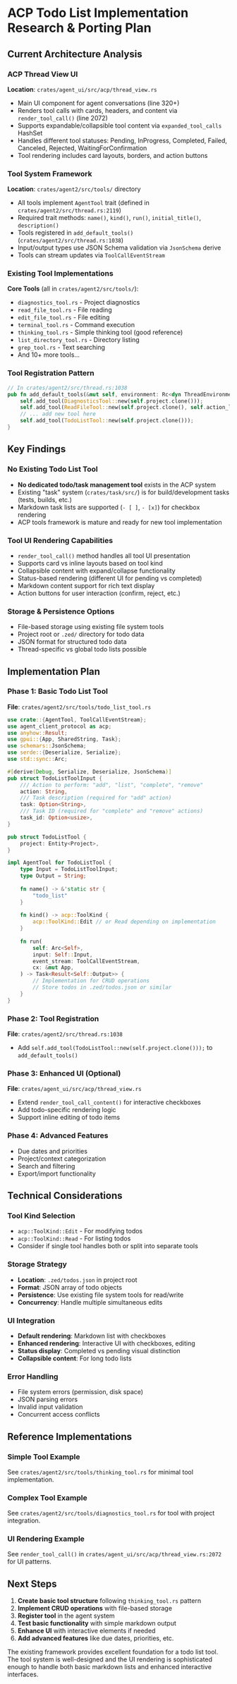 # ACP Todo List Implementation Research & Porting Plan

## Current Architecture Analysis

### ACP Thread View UI
**Location**: `crates/agent_ui/src/acp/thread_view.rs`
- Main UI component for agent conversations (line 320+)
- Renders tool calls with cards, headers, and content via `render_tool_call()` (line 2072)
- Supports expandable/collapsible tool content via `expanded_tool_calls` HashSet
- Handles different tool statuses: Pending, InProgress, Completed, Failed, Canceled, Rejected, WaitingForConfirmation
- Tool rendering includes card layouts, borders, and action buttons

### Tool System Framework
**Location**: `crates/agent2/src/tools/` directory
- All tools implement `AgentTool` trait (defined in `crates/agent2/src/thread.rs:2119`)
- Required trait methods: `name()`, `kind()`, `run()`, `initial_title()`, `description()`
- Tools registered in `add_default_tools()` (`crates/agent2/src/thread.rs:1038`)
- Input/output types use JSON Schema validation via `JsonSchema` derive
- Tools can stream updates via `ToolCallEventStream`

### Existing Tool Implementations
**Core Tools** (all in `crates/agent2/src/tools/`):
- `diagnostics_tool.rs` - Project diagnostics
- `read_file_tool.rs` - File reading
- `edit_file_tool.rs` - File editing
- `terminal_tool.rs` - Command execution
- `thinking_tool.rs` - Simple thinking tool (good reference)
- `list_directory_tool.rs` - Directory listing
- `grep_tool.rs` - Text searching
- And 10+ more tools...

### Tool Registration Pattern
```rust
// In crates/agent2/src/thread.rs:1038
pub fn add_default_tools(&mut self, environment: Rc<dyn ThreadEnvironment>, cx: &mut Context<Self>) {
    self.add_tool(DiagnosticsTool::new(self.project.clone()));
    self.add_tool(ReadFileTool::new(self.project.clone(), self.action_log.clone()));
    // ... add new tool here
    self.add_tool(TodoListTool::new(self.project.clone()));
}
```

## Key Findings

### No Existing Todo List Tool
- **No dedicated todo/task management tool** exists in the ACP system
- Existing "task" system (`crates/task/src/`) is for build/development tasks (tests, builds, etc.)
- Markdown task lists are supported (`- [ ]`, `- [x]`) for checkbox rendering
- ACP tools framework is mature and ready for new tool implementation

### Tool UI Rendering Capabilities
- `render_tool_call()` method handles all tool UI presentation
- Supports card vs inline layouts based on tool kind
- Collapsible content with expand/collapse functionality
- Status-based rendering (different UI for pending vs completed)
- Markdown content support for rich text display
- Action buttons for user interaction (confirm, reject, etc.)

### Storage & Persistence Options
- File-based storage using existing file system tools
- Project root or `.zed/` directory for todo data
- JSON format for structured todo data
- Thread-specific vs global todo lists possible

## Implementation Plan

### Phase 1: Basic Todo List Tool
**File**: `crates/agent2/src/tools/todo_list_tool.rs`

```rust
use crate::{AgentTool, ToolCallEventStream};
use agent_client_protocol as acp;
use anyhow::Result;
use gpui::{App, SharedString, Task};
use schemars::JsonSchema;
use serde::{Deserialize, Serialize};
use std::sync::Arc;

#[derive(Debug, Serialize, Deserialize, JsonSchema)]
pub struct TodoListToolInput {
    /// Action to perform: "add", "list", "complete", "remove"
    action: String,
    /// Task description (required for "add" action)
    task: Option<String>,
    /// Task ID (required for "complete" and "remove" actions)
    task_id: Option<usize>,
}

pub struct TodoListTool {
    project: Entity<Project>,
}

impl AgentTool for TodoListTool {
    type Input = TodoListToolInput;
    type Output = String;
    
    fn name() -> &'static str {
        "todo_list"
    }
    
    fn kind() -> acp::ToolKind {
        acp::ToolKind::Edit // or Read depending on implementation
    }
    
    fn run(
        self: Arc<Self>,
        input: Self::Input,
        event_stream: ToolCallEventStream,
        cx: &mut App,
    ) -> Task<Result<Self::Output>> {
        // Implementation for CRUD operations
        // Store todos in .zed/todos.json or similar
    }
}
```

### Phase 2: Tool Registration
**File**: `crates/agent2/src/thread.rs:1038`
- Add `self.add_tool(TodoListTool::new(self.project.clone()));` to `add_default_tools()`

### Phase 3: Enhanced UI (Optional)
**File**: `crates/agent_ui/src/acp/thread_view.rs`
- Extend `render_tool_call_content()` for interactive checkboxes
- Add todo-specific rendering logic
- Support inline editing of todo items

### Phase 4: Advanced Features
- Due dates and priorities
- Project/context categorization
- Search and filtering
- Export/import functionality

## Technical Considerations

### Tool Kind Selection
- `acp::ToolKind::Edit` - For modifying todos
- `acp::ToolKind::Read` - For listing todos
- Consider if single tool handles both or split into separate tools

### Storage Strategy
- **Location**: `.zed/todos.json` in project root
- **Format**: JSON array of todo objects
- **Persistence**: Use existing file system tools for read/write
- **Concurrency**: Handle multiple simultaneous edits

### UI Integration
- **Default rendering**: Markdown list with checkboxes
- **Enhanced rendering**: Interactive UI with checkboxes, editing
- **Status display**: Completed vs pending visual distinction
- **Collapsible content**: For long todo lists

### Error Handling
- File system errors (permission, disk space)
- JSON parsing errors
- Invalid input validation
- Concurrent access conflicts

## Reference Implementations

### Simple Tool Example
See `crates/agent2/src/tools/thinking_tool.rs` for minimal tool implementation.

### Complex Tool Example  
See `crates/agent2/src/tools/diagnostics_tool.rs` for tool with project integration.

### UI Rendering Example
See `render_tool_call()` in `crates/agent_ui/src/acp/thread_view.rs:2072` for UI patterns.

## Next Steps

1. **Create basic tool structure** following `thinking_tool.rs` pattern
2. **Implement CRUD operations** with file-based storage
3. **Register tool** in the agent system
4. **Test basic functionality** with simple markdown output
5. **Enhance UI** with interactive elements if needed
6. **Add advanced features** like due dates, priorities, etc.

The existing framework provides excellent foundation for a todo list tool. The tool system is well-designed and the UI rendering is sophisticated enough to handle both basic markdown lists and enhanced interactive interfaces.